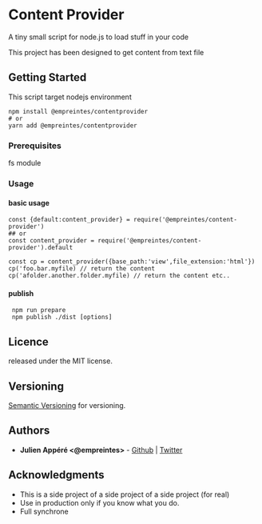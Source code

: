# Content Provider

A tiny small script for node.js to load stuff in your code

This project has been designed to get content from text file

## Getting Started
This script target nodejs environment

    npm install @empreintes/contentprovider
    # or
    yarn add @empreintes/contentprovider 


### Prerequisites

fs module

### Usage

#### basic usage

    const {default:content_provider} = require('@empreintes/content-provider')
    ## or
    const content_provider = require('@empreintes/content-provider').default

    const cp = content_provider({base_path:'view',file_extension:'html'})
    cp('foo.bar.myfile) // return the content
    cp('afolder.another.folder.myfile) // return the content etc..

#### publish

     npm run prepare
     npm publish ./dist [options]

## Licence

released under the MIT license.

## Versioning

[Semantic Versioning](http://semver.org/) for versioning.

## Authors

- **Julien Appéré <@empreintes>** -
  [Github](https://github.com/empreintes) | [Twitter](https://twitter.com/empreintes)


## Acknowledgments

- This is a side project of a side project of a side project (for real)
- Use in production only if you know what you do.
- Full synchrone